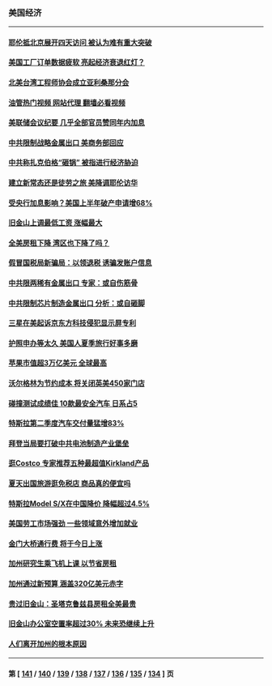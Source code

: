 ### 美国经济
---
#### [耶伦抵北京展开四天访问 被认为难有重大突破](../../pages/ncid1078158/n14029596.md?07062045) 
#### [美国工厂订单数据疲软 亮起经济衰退红灯？](../../pages/ncid1078158/n14029437.md?07062045) 
#### [北美台湾工程师协会成立亚利桑那分会](../../pages/ncid1078158/n14029124.md?07062045) 
#### [油管热门视频 网站代理 翻墙必看视频](http://138.2.39.72:81/youtube.html?epic-marker?07062045)
#### [美联储会议纪要 几乎全部官员赞同年内加息](../../pages/ncid1078158/n14029083.md?07062045) 
#### [中共限制战略金属出口 美商务部回应](../../pages/ncid1078158/n14029071.md?07062045) 
#### [中共称扎克伯格“砸锅” 被指进行经济胁迫](../../pages/ncid1078158/n14028986.md?07062045) 
#### [建立新常态还是徒劳之旅 美降调耶伦访华](../../pages/ncid1078158/n14028848.md?07062045) 
#### [受央行加息影响？美国上半年破产申请增68%](../../pages/ncid1078158/n14028719.md?07062045) 
#### [旧金山上调最低工资 涨幅最大](../../pages/ncid1078158/n14028575.md?07062045) 
#### [全美房租下降 湾区也下降了吗？](../../pages/ncid1078158/n14028573.md?07062045) 
#### [假冒国税局新骗局：以领退税 诱骗发账户信息](../../pages/ncid1078158/n14028531.md?07062045) 
#### [中共限两稀有金属出口 专家：或自伤筋骨](../../pages/ncid1078158/n14028207.md?07062045) 
#### [中共限制芯片制造金属出口 分析：或自砸脚](../../pages/ncid1078158/n14027664.md?07062045) 
#### [三星在美起诉京东方科技侵犯显示屏专利](../../pages/ncid1078158/n14027631.md?07062045) 
#### [护照申办等太久 美国人夏季旅行好事多磨](../../pages/ncid1078158/n14027590.md?07062045) 
#### [苹果市值超3万亿美元 全球最高](../../pages/ncid1078158/n14027279.md?07062045) 
#### [沃尔格林为节约成本 将关闭英美450家门店](../../pages/ncid1078158/n14027026.md?07062045) 
#### [碰撞测试成绩佳 10款最安全汽车 日系占5](../../pages/ncid1078158/n14018608.md?07062045) 
#### [特斯拉第二季度汽车交付量猛增83%](../../pages/ncid1078158/n14026952.md?07062045) 
#### [拜登当局要打破中共电池制造产业堡垒](../../pages/ncid1078158/n14026042.md?07062045) 
#### [逛Costco 专家推荐五种最超值Kirkland产品](../../pages/ncid1078158/n14016359.md?07062045) 
#### [夏天出国旅游逛免税店 商品真的便宜吗](../../pages/ncid1078158/n14023944.md?07062045) 
#### [特斯拉Model S/X在中国降价 降幅超过4.5%](../../pages/ncid1078158/n14026453.md?07062045) 
#### [美国劳工市场强劲 一些领域意外增加就业](../../pages/ncid1078158/n14026435.md?07062045) 
#### [金门大桥通行费 将于今日上涨](../../pages/ncid1078158/n14026207.md?07062045) 
#### [加州研究生乘飞机上课 以节省房租](../../pages/ncid1078158/n14026194.md?07062045) 
#### [加州通过新预算 涵盖320亿美元赤字](../../pages/ncid1078158/n14026190.md?07062045) 
#### [贵过旧金山：圣塔克鲁兹县房租全美最贵](../../pages/ncid1078158/n14026187.md?07062045) 
#### [旧金山办公室空置率超过30% 未来恐继续上升](../../pages/ncid1078158/n14026172.md?07062045) 
#### [人们离开加州的根本原因](../../pages/ncid1078158/n14026114.md?07062045) 

---
#### 第 [ [141](./141.md?07062045) / [140](./140.md?07062045) / [139](./139.md?07062045) / [138](./138.md?07062045) / [137](./137.md?07062045) / [136](./136.md?07062045) / [135](./135.md?07062045) / [134](./134.md?07062045) ] 页
